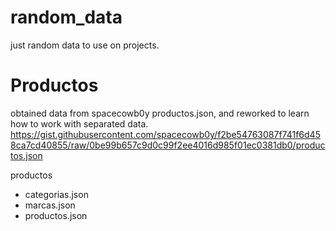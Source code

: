 # random_data
just random data to use on projects.

# Productos
obtained data from spacecowb0y productos.json, and reworked to learn how to work with separated data. 
https://gist.githubusercontent.com/spacecowb0y/f2be54763087f741f6d458ca7cd40855/raw/0be99b657c9d0c99f2ee4016d985f01ec0381db0/productos.json

productos
  - categorias.json
  - marcas.json
  - productos.json